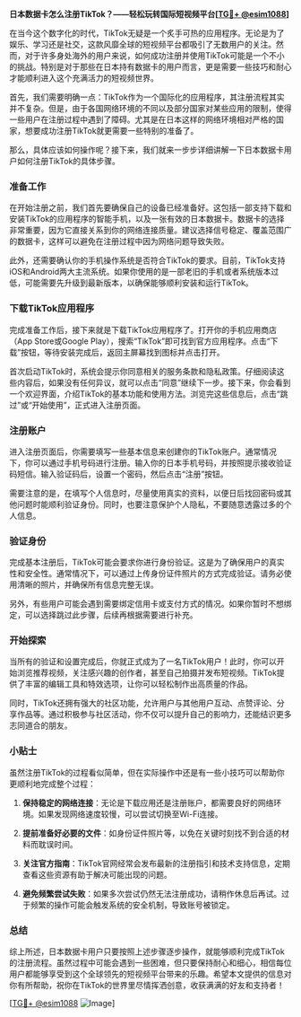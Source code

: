 **日本数据卡怎么注册TikTok？——轻松玩转国际短视频平台[[TG💪+ @esim1088](https://t.me/s/esim1088)]**

在当今这个数字化的时代，TikTok无疑是一个炙手可热的应用程序。无论是为了娱乐、学习还是社交，这款风靡全球的短视频平台都吸引了无数用户的关注。然而，对于许多身处海外的用户来说，如何成功注册并使用TikTok可能是一个不小的挑战。特别是对于那些在日本持有数据卡的用户而言，更是需要一些技巧和耐心才能顺利进入这个充满活力的短视频世界。

首先，我们需要明确一点：TikTok作为一个国际化的应用程序，其注册流程其实并不复杂。但是，由于各国网络环境的不同以及部分国家对某些应用的限制，使得一些用户在注册过程中遇到了障碍。尤其是在日本这样的网络环境相对严格的国家，想要成功注册TikTok就更需要一些特别的准备了。

那么，具体应该如何操作呢？接下来，我们就来一步步详细讲解一下日本数据卡用户如何注册TikTok的具体步骤。

### 准备工作

在开始注册之前，我们首先要确保自己的设备已经准备好。这包括一部支持下载和安装TikTok的应用程序的智能手机，以及一张有效的日本数据卡。数据卡的选择非常重要，因为它直接关系到你的网络连接质量。建议选择信号稳定、覆盖范围广的数据卡，这样可以避免在注册过程中因为网络问题导致失败。

此外，还需要确认你的手机操作系统是否符合TikTok的要求。目前，TikTok支持iOS和Android两大主流系统。如果你使用的是一部老旧的手机或者系统版本过低，可能需要先升级到最新版本，以确保能够顺利安装和运行TikTok。

### 下载TikTok应用程序

完成准备工作后，接下来就是下载TikTok应用程序了。打开你的手机应用商店（App Store或Google Play），搜索“TikTok”即可找到官方应用程序。点击“下载”按钮，等待安装完成后，返回主屏幕找到图标并点击打开。

首次启动TikTok时，系统会提示你同意相关的服务条款和隐私政策。仔细阅读这些内容后，如果没有任何异议，就可以点击“同意”继续下一步。接下来，你会看到一个欢迎界面，介绍TikTok的基本功能和使用方法。浏览完这些信息后，点击“跳过”或“开始使用”，正式进入注册页面。

### 注册账户

进入注册页面后，你需要填写一些基本信息来创建你的TikTok账户。通常情况下，你可以通过手机号码进行注册。输入你的日本手机号码，并按照提示接收验证码短信。输入验证码后，设置一个密码，然后点击“注册”按钮。

需要注意的是，在填写个人信息时，尽量使用真实的资料，以便日后找回密码或其他问题时能顺利验证身份。同时，也要注意保护个人隐私，不要随意透露过多的个人信息。

### 验证身份

完成基本注册后，TikTok可能会要求你进行身份验证。这是为了确保用户的真实性和安全性。通常情况下，可以通过上传身份证件照片的方式完成验证。请务必使用清晰的照片，并确保所有信息完整无误。

另外，有些用户可能会遇到需要绑定信用卡或支付方式的情况。如果你暂时不想绑定，可以选择跳过此步骤，后续再根据需要进行补充。

### 开始探索

当所有的验证和设置完成后，你就正式成为了一名TikTok用户！此时，你可以开始浏览推荐视频，关注感兴趣的创作者，甚至自己拍摄并发布短视频。TikTok提供了丰富的编辑工具和特效选项，让你可以轻松制作出高质量的作品。

同时，TikTok还拥有强大的社区功能，允许用户与其他用户互动、点赞评论、分享作品等。通过积极参与社区活动，你不仅可以提升自己的影响力，还能结识更多志同道合的朋友。

### 小贴士

虽然注册TikTok的过程看似简单，但在实际操作中还是有一些小技巧可以帮助你更顺利地完成整个过程：

1. **保持稳定的网络连接**：无论是下载应用还是注册账户，都需要良好的网络环境。如果发现网络速度较慢，可以尝试切换至Wi-Fi连接。
   
2. **提前准备好必要的文件**：如身份证件照片等，以免在关键时刻找不到合适的材料而耽误时间。

3. **关注官方指南**：TikTok官网经常会发布最新的注册指引和技术支持信息，定期查看这些资源有助于解决可能出现的问题。

4. **避免频繁尝试失败**：如果多次尝试仍然无法注册成功，请稍作休息后再试。过于频繁的操作可能会触发系统的安全机制，导致账号被锁定。

### 总结

综上所述，日本数据卡用户只要按照上述步骤逐步操作，就能够顺利完成TikTok的注册流程。虽然过程中可能会遇到一些困难，但只要保持耐心和细心，相信每位用户都能够享受到这个全球领先的短视频平台带来的乐趣。希望本文提供的信息对你有所帮助，祝你在TikTok的世界里尽情挥洒创意，收获满满的好友和支持者！

[[TG💪+ @esim1088](https://t.me/s/esim1088) ![Image](https://i.postimg.cc/4NQfJmqS/Snipaste-2025-05-13-00-14-12.png)]